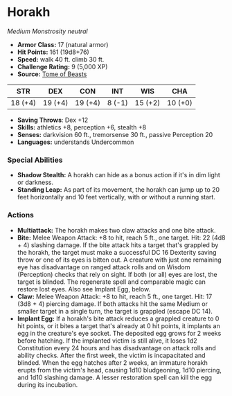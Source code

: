 # Horakh

*Medium* *Monstrosity* *neutral*

- **Armor Class:** 17 (natural armor)
- **Hit Points:** 161 (19d8+76)
- **Speed:** walk 40 ft. climb 30 ft.
- **Challenge Rating:** 9 (5,000 XP)
- **Source:** [Tome of Beasts](https://koboldpress.com/kpstore/product/tome-of-beasts-for-5th-edition-print/)

| STR | DEX | CON | INT | WIS | CHA |
| --- | --- | --- | --- | --- | --- |
| 18 (+4) | 19 (+4) | 19 (+4) | 8 (-1) | 15 (+2) | 10 (+0) |

- **Saving Throws**: Dex +12
- **Skills:** athletics +8, perception +6, stealth +8
- **Senses:** darkvision 60 ft., tremorsense 30 ft., passive Perception 20
- **Languages:** understands Undercommon
### Special Abilities
- **Shadow Stealth:** A horakh can hide as a bonus action if it's in dim light or darkness.
- **Standing Leap:** As part of its movement, the horakh can jump up to 20 feet horizontally and 10 feet vertically, with or without a running start.
### Actions
- **Multiattack:** The horakh makes two claw attacks and one bite attack.
- **Bite:** Melee Weapon Attack: +8 to hit, reach 5 ft., one target. Hit: 22 (4d8 + 4) slashing damage. If the bite attack hits a target that's grappled by the horakh, the target must make a successful DC 16 Dexterity saving throw or one of its eyes is bitten out. A creature with just one remaining eye has disadvantage on ranged attack rolls and on Wisdom (Perception) checks that rely on sight. If both (or all) eyes are lost, the target is blinded. The regenerate spell and comparable magic can restore lost eyes. Also see Implant Egg, below.
- **Claw:** Melee Weapon Attack: +8 to hit, reach 5 ft., one target. Hit: 17 (3d8 + 4) piercing damage. If both attacks hit the same Medium or smaller target in a single turn, the target is grappled (escape DC 14).
- **Implant Egg:** If a horakh's bite attack reduces a grappled creature to 0 hit points, or it bites a target that's already at 0 hit points, it implants an egg in the creature's eye socket. The deposited egg grows for 2 weeks before hatching. If the implanted victim is still alive, it loses 1d2 Constitution every 24 hours and has disadvantage on attack rolls and ability checks. After the first week, the victim is incapacitated and blinded. When the egg hatches after 2 weeks, an immature horakh erupts from the victim's head, causing 1d10 bludgeoning, 1d10 piercing, and 1d10 slashing damage. A lesser restoration spell can kill the egg during its incubation.
